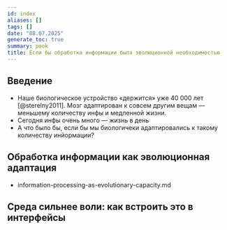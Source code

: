 ```yaml
---
id: index
aliases: []
tags: []
date: "08.07.2025"
generate_toc: true
summary: pook
title: Если бы обработка информации была эволюционной необходимостью
---
```


## Введение
- Наше биологическое устройство «держится» уже 40 000 лет [@sterelny2011]. Мозг адаптирован к совсем другим вещам — меньшему количеству инфы и медленной жизни. 
- Сегодня инфы очень много — жизнь в день
- А что было бы, если бы мы биологичеки адаптировались к такому количеству инйормации? 

## Обработка информации как эволюционная адаптация
- information-processing-as-evolutionary-capacity.md

## Среда сильнее воли: как встроить это в интерфейсы
